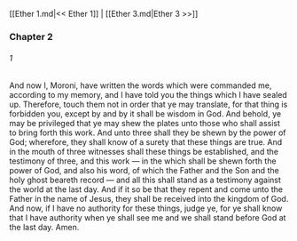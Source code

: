 [[Ether 1.md|<< Ether 1]]  |  [[Ether 3.md|Ether 3 >>]]

### Chapter 2
###### 1
And now I, Moroni, have written the words which were commanded me, according to my memory, and I have told you the things which I have sealed up. Therefore, touch them not in order that ye may translate, for that thing is forbidden you, except by and by it shall be wisdom in God. And behold, ye may be privileged that ye may shew the plates unto those who shall assist to bring forth this work. And unto three shall they be shewn by the power of God; wherefore, they shall know of a surety that these things are true. And in the mouth of three witnesses shall these things be established, and the testimony of three, and this work — in the which shall be shewn forth the power of God, and also his word, of which the Father and the Son and the holy ghost beareth record — and all this shall stand as a testimony against the world at the last day. And if it so be that they repent and come unto the Father in the name of Jesus, they shall be received into the kingdom of God. And now, if I have no authority for these things, judge ye, for ye shall know that I have authority when ye shall see me and we shall stand before God at the last day. Amen.